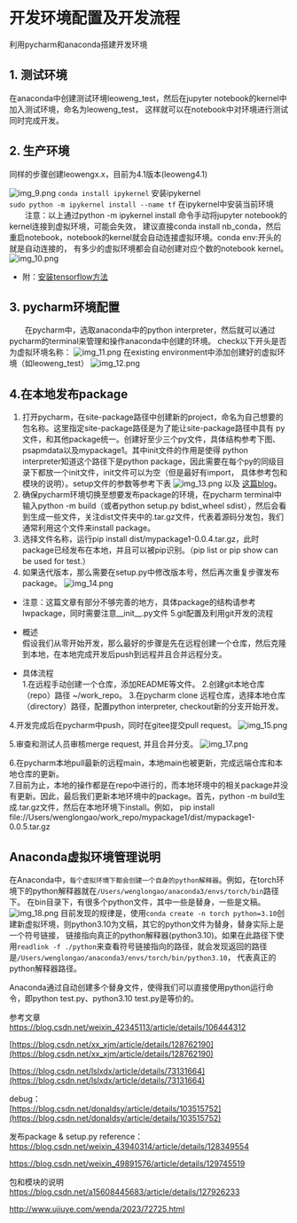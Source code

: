 # 开发环境配置及开发流程

利用pycharm和anaconda搭建开发环境

## 1. 测试环境
在anaconda中创建测试环境leoweng_test，然后在jupyter notebook的kernel中加入测试环境，命名为leoweng_test，
这样就可以在notebook中对环境进行测试同时完成开发。
## 2. 生产环境
同样的步骤创建leowengx.x，目前为4.1版本(leoweng4.1)

[//]: # (* 为了避免环境被污染，最新的环境被clone一份，命名为leoweng_base)
[//]: # (* 以下为环境中python interpreter的路径示例：)
![img_9.png](../../images/img_9.png)
`conda install ipykernel` 安装ipykernel <br>
`sudo python -m ipykernel install --name tf` 在ipykernel中安装当前环境 <br>
&emsp;&emsp;注意：以上通过python -m ipykernel install 命令手动将jupyter notebook的kernel连接到虚拟环境，可能会失效，
建议直接conda install nb_conda，然后重启notebook，notebook的kernel就会自动连接虚拟环境。conda env:开头的就是自动连接的，
有多少的虚拟环境都会自动创建对应个数的notebook kernel。
![img_10.png](../../images/img_10.png)

* 附：[安装tensorflow方法](https://blog.csdn.net/weixin_54952686/article/details/125889044)

## 3. pycharm环境配置
&emsp;&emsp;在pycharm中，选取anaconda中的python interpreter，然后就可以通过pycharm的terminal来管理和操作anaconda中创建的环境。
check以下开头是否为虚拟环境名称：
![img_11.png](../../images/img_11.png)
在existing environment中添加创建好的虚拟环境（如leoweng_test）
![img_12.png](../../images/img_12.png)
## 4.在本地发布package
1. 打开pycharm，在site-package路径中创建新的project，命名为自己想要的包名称。这里指定site-package路径是为了能让site-package路径中具有
py文件，和其他package统一。创建好至少三个py文件，具体结构参考下图、psapmdata以及mypackage1。其中init文件的作用是使得
python interpreter知道这个路径下是python package，因此需要在每个py的同级目录下都放一个init文件，init文件可以为空（但是最好有import，
具体参考包和模块的说明）。setup文件的参数等参考下表
![img_13.png](../../images/img_13.png)
以及
<a href="https://blog.csdn.net/qq_39085138/article/details/124060979" target="_blank" rel="noopener">这篇blog</a>。<br>
2. 确保pycharm环境切换至想要发布package的环境，在pycharm terminal中输入python -m build（或者python setup.py bdist_wheel sdist），然后会看到生成一些文件，关注dist文件夹中的.tar.gz文件，代表着源码分发包，我们通常利用这个文件来install package。
3. 选择文件名称，运行pip install dist/mypackage1-0.0.4.tar.gz，此时package已经发布在本地，并且可以被pip识别。（pip list or pip show can be used for test.）
4. 如果迭代版本，那么需要在setup.py中修改版本号，然后再次重复步骤发布package。
![img_14.png](../../images/img_14.png)
 - 注意：这篇文章有部分不够完善的地方，具体package的结构请参考lwpackage，同时需要注意__init__.py文件
5.git配置及利用git开发的流程
* 概述<br>假设我们从零开始开发，那么最好的步骤是先在远程创建一个仓库，然后克隆到本地，在本地完成开发后push到远程并且合并远程分支。


* 具体流程<br>
1.在远程手动创建一个仓库，添加README等文件。
2.创建git本地仓库（repo）路径 ~/work_repo。
3.在pycharm clone 远程仓库，选择本地仓库（directory）路径，配置python interpreter, checkout新的分支开始开发。 

4.开发完成后在pycharm中push，同时在gitee提交pull request。
![img_15.png](../../images/img_15.png)

5.审查和测试人员审核merge request, 并且合并分支。
![img_17.png](../../images/img_17.png)

6.在pycharm本地pull最新的远程main，本地main也被更新，完成远端仓库和本地仓库的更新。<br>
7.目前为止，本地的操作都是在repo中进行的，而本地环境中的相关package并没有更新。因此，最后我们更新本地环境中的package。首先，python -m build生成.tar.gz文件，然后在本地环境下install。例如，
pip install file://Users/wenglongao/work_repo/mypackage1/dist/mypackage1-0.0.5.tar.gz

## Anaconda虚拟环境管理说明

在Anaconda中，`每个虚拟环境下都会创建一个自身的python解释器`。例如，在torch环境下的python解释器就在`/Users/wenglongao/anaconda3/envs/torch/bin`路径下。
在bin目录下，有很多个python文件，其中一些是替身，一些是文稿。
![img_18.png](../../images/img_18.png)
目前发现的规律是，使用`conda create -n torch python=3.10`创建新虚拟环境，则python3.10为文稿，其它的python文件为替身，替身实际上是一个符号链接，
链接指向真正的python解释器(python3.10)。如果在此路径下使用`readlink -f ./python`来查看符号链接指向的路径，就会发现返回的路径是`/Users/wenglongao/anaconda3/envs/torch/bin/python3.10`，
代表真正的python解释器路径。

Anaconda通过自动创建多个替身文件，使得我们可以直接使用python运行命令，即python test.py、python3.10 test.py是等价的。

参考文章<br>
<a href="https://blog.csdn.net/weixin_42345113/article/details/106444312">
https://blog.csdn.net/weixin_42345113/article/details/106444312</a>

[https://blog.csdn.net/xx_xjm/article/details/128762190](https://blog.csdn.net/xx_xjm/article/details/128762190)

[https://blog.csdn.net/lslxdx/article/details/73131664](https://blog.csdn.net/lslxdx/article/details/73131664)

debug：<br>
[https://blog.csdn.net/donaldsy/article/details/103515752](https://blog.csdn.net/donaldsy/article/details/103515752)

发布package & setup.py reference：
https://blog.csdn.net/weixin_43940314/article/details/128349554

https://blog.csdn.net/weixin_49891576/article/details/129745519

包和模块的说明
https://blog.csdn.net/a15608445683/article/details/127926233

http://www.ujiuye.com/wenda/2023/72725.html